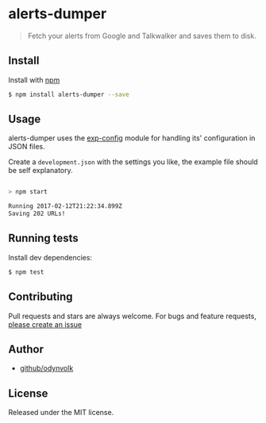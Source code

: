 # alerts-dumper
> Fetch your alerts from Google and Talkwalker and saves them to disk.

## Install

Install with [npm](https://www.npmjs.com/)

```sh
$ npm install alerts-dumper --save
```

## Usage

alerts-dumper uses the [exp-config](https://github.com/ExpressenAB/exp-config) module for handling its' configuration in JSON files. 

Create a `development.json` with the settings you like, the example file should be self explanatory.

```bash

> npm start

Running 2017-02-12T21:22:34.899Z
Saving 202 URLs!
````

## Running tests

Install dev dependencies:

```sh
$ npm test
```

## Contributing

Pull requests and stars are always welcome. For bugs and feature requests, [please create an issue](https://github.com/odynvolk/alerts-dumper/issues/new)

## Author

+ [github/odynvolk](https://github.com/odynvolk)

## License

Released under the MIT license.

